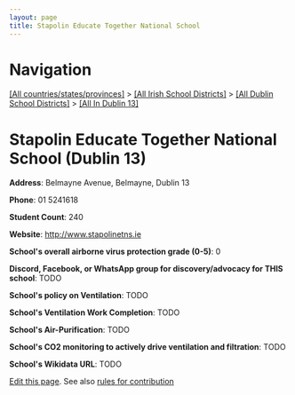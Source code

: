 ```yaml
---
layout: page
title: Stapolin Educate Together National School
---
```

# Navigation

[[All countries/states/provinces]](../../../..) > [[All Irish School Districts]](../../..) > [[All Dublin School Districts]](../..) > [[All In Dublin 13]](..)

# Stapolin Educate Together National School (Dublin 13)

**Address**: Belmayne Avenue, Belmayne, Dublin 13

**Phone**: 01 5241618

**Student Count**: 240

**Website**: <http://www.stapolinetns.ie>

**School's overall airborne virus protection grade (0-5)**: 0

**Discord, Facebook, or WhatsApp group for discovery/advocacy for THIS school**: TODO

**School's policy on Ventilation**: TODO

**School's Ventilation Work Completion**: TODO

**School's Air-Purification**: TODO

**School's CO2 monitoring to actively drive ventilation and filtration**: TODO

**School's Wikidata URL**: TODO


[Edit this page](https://github.com/ventilate-schools/Ireland/edit/main/./Dublin_13/Stapolin_Educate_Together_National_School.md). See also [rules for contribution](../../../contribution-rules/)